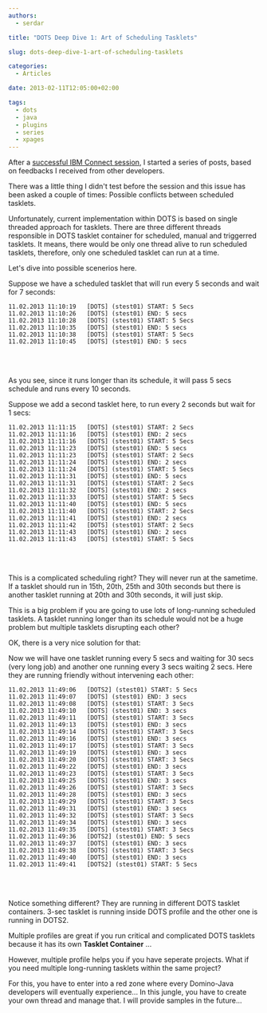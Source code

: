 ```yaml
---
authors:
  - serdar

title: "DOTS Deep Dive 1: Art of Scheduling Tasklets"

slug: dots-deep-dive-1-art-of-scheduling-tasklets

categories:
  - Articles

date: 2013-02-11T12:05:00+02:00

tags:
  - dots
  - java
  - plugins
  - series
  - xpages
---
```


After a [successful IBM Connect session](2013-02-a-rookie-speaker-was-here....md "a-rookie-speaker-was-here....htm"), I started a series of posts, based on feedbacks I received from other developers.

There was a little thing I didn't test before the session and this issue has been asked a couple of times: Possible conflicts between scheduled tasklets.
<!-- more -->
Unfortunately, current implementation within DOTS is based on single threaded approach for tasklets. There are three different threads responsible in DOTS tasklet container for scheduled, manual and triggerred tasklets. It means, there would be only one thread alive to run scheduled tasklets, therefore, only one scheduled tasklet can run at a time.

Let's dive into possible scenerios here.

Suppose we have a scheduled tasklet that will run every 5 seconds and wait for 7 seconds:

```
11.02.2013 11:10:19   [DOTS] (stest01) START: 5 Secs
11.02.2013 11:10:26   [DOTS] (stest01) END: 5 secs
11.02.2013 11:10:28   [DOTS] (stest01) START: 5 Secs
11.02.2013 11:10:35   [DOTS] (stest01) END: 5 secs
11.02.2013 11:10:38   [DOTS] (stest01) START: 5 Secs
11.02.2013 11:10:45   [DOTS] (stest01) END: 5 secs
```

<br />

<br />

As you see, since it runs longer than its schedule, it will pass 5 secs schedule and runs every 10 seconds.

Suppose we add a second tasklet here, to run every 2 seconds but wait for 1 secs:

```
11.02.2013 11:11:15   [DOTS] (stest01) START: 2 Secs
11.02.2013 11:11:16   [DOTS] (stest01) END: 2 secs
11.02.2013 11:11:16   [DOTS] (stest01) START: 5 Secs
11.02.2013 11:11:23   [DOTS] (stest01) END: 5 secs
11.02.2013 11:11:23   [DOTS] (stest01) START: 2 Secs
11.02.2013 11:11:24   [DOTS] (stest01) END: 2 secs
11.02.2013 11:11:24   [DOTS] (stest01) START: 5 Secs
11.02.2013 11:11:31   [DOTS] (stest01) END: 5 secs
11.02.2013 11:11:31   [DOTS] (stest01) START: 2 Secs
11.02.2013 11:11:32   [DOTS] (stest01) END: 2 secs
11.02.2013 11:11:33   [DOTS] (stest01) START: 5 Secs
11.02.2013 11:11:40   [DOTS] (stest01) END: 5 secs
11.02.2013 11:11:40   [DOTS] (stest01) START: 2 Secs
11.02.2013 11:11:41   [DOTS] (stest01) END: 2 secs
11.02.2013 11:11:42   [DOTS] (stest01) START: 2 Secs
11.02.2013 11:11:43   [DOTS] (stest01) END: 2 secs
11.02.2013 11:11:43   [DOTS] (stest01) START: 5 Secs
```

<br />

<br />

This is a complicated scheduling right? They will never run at the sametime. If a tasklet should run in 15th, 20th, 25th and 30th seconds but there is another tasklet running at 20th and 30th seconds, it will just skip.

This is a big problem if you are going to use lots of long-running scheduled tasklets. A tasklet running longer than its schedule would not be a huge problem but multiple tasklets disrupting each other?

OK, there is a very nice solution for that:

Now we will have one tasklet running every 5 secs and waiting for 30 secs (very long job) and another one running every 3 secs waiting 2 secs. Here they are running friendly without intervening each other:

```
11.02.2013 11:49:06   [DOTS2] (stest01) START: 5 Secs
11.02.2013 11:49:07   [DOTS] (stest01) END: 3 secs
11.02.2013 11:49:08   [DOTS] (stest01) START: 3 Secs
11.02.2013 11:49:10   [DOTS] (stest01) END: 3 secs
11.02.2013 11:49:11   [DOTS] (stest01) START: 3 Secs
11.02.2013 11:49:13   [DOTS] (stest01) END: 3 secs
11.02.2013 11:49:14   [DOTS] (stest01) START: 3 Secs
11.02.2013 11:49:16   [DOTS] (stest01) END: 3 secs
11.02.2013 11:49:17   [DOTS] (stest01) START: 3 Secs
11.02.2013 11:49:19   [DOTS] (stest01) END: 3 secs
11.02.2013 11:49:20   [DOTS] (stest01) START: 3 Secs
11.02.2013 11:49:22   [DOTS] (stest01) END: 3 secs
11.02.2013 11:49:23   [DOTS] (stest01) START: 3 Secs
11.02.2013 11:49:25   [DOTS] (stest01) END: 3 secs
11.02.2013 11:49:26   [DOTS] (stest01) START: 3 Secs
11.02.2013 11:49:28   [DOTS] (stest01) END: 3 secs
11.02.2013 11:49:29   [DOTS] (stest01) START: 3 Secs
11.02.2013 11:49:31   [DOTS] (stest01) END: 3 secs
11.02.2013 11:49:32   [DOTS] (stest01) START: 3 Secs
11.02.2013 11:49:34   [DOTS] (stest01) END: 3 secs
11.02.2013 11:49:35   [DOTS] (stest01) START: 3 Secs
11.02.2013 11:49:36   [DOTS2] (stest01) END: 5 secs
11.02.2013 11:49:37   [DOTS] (stest01) END: 3 secs
11.02.2013 11:49:38   [DOTS] (stest01) START: 3 Secs
11.02.2013 11:49:40   [DOTS] (stest01) END: 3 secs
11.02.2013 11:49:41   [DOTS2] (stest01) START: 5 Secs
```

<br />

<br />

Notice something different? They are running in different DOTS tasklet containers. 3-sec tasklet is running inside DOTS profile and the other one is running in DOTS2.

Multiple profiles are great if you run critical and complicated DOTS tasklets because it has its own **Tasklet Container** ...

However, multiple profile helps you if you have seperate projects. What if you need multiple long-running tasklets within the same project?

For this, you have to enter into a red zone where every Domino-Java developers will eventually experience... In this jungle, you have to create your own thread and manage that. I will provide samples in the future...
